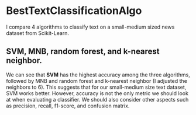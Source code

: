 # BestTextClassificationAlgo
I compare 4 algorithms to classify text on a small-medium sized news dataset from Scikit-Learn.
## SVM, MNB, random forest, and k-nearest neighbor.
We can see that **SVM** has the highest accuracy among the three algorithms, followed by MNB and random forest and k-nearest neighbor 
(I adjusted the neighbors to 6). 
This suggests that for our small-medium size text dataset, SVM works better. 
However, accuracy is not the only metric we should look at when evaluating a classifier. 
We should also consider other aspects such as precision, recall, f1-score, and confusion matrix.
